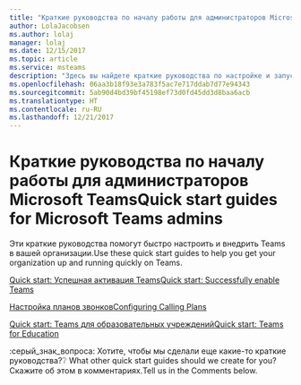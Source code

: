 ```yaml
---
title: "Краткие руководства по началу работы для администраторов Microsoft Teams"
author: LolaJacobsen
ms.author: lolaj
manager: lolaj
ms.date: 12/15/2017
ms.topic: article
ms.service: msteams
description: "Здесь вы найдете краткие руководства по настройке и запуску Microsoft Teams."
ms.openlocfilehash: 06aa3b18f93e3a783f5ac7e717ddab7d77e94343
ms.sourcegitcommit: 5ab90d4bd39bf45198ef73d0fd45dd3d8baa6acb
ms.translationtype: HT
ms.contentlocale: ru-RU
ms.lasthandoff: 12/21/2017
---
```

<a name="quick-start-guides-for-microsoft-teams-admins"></a><span data-ttu-id="463b4-103">Краткие руководства по началу работы для администраторов Microsoft Teams</span><span class="sxs-lookup"><span data-stu-id="463b4-103">Quick start guides for Microsoft Teams admins</span></span>
=====================================

<span data-ttu-id="463b4-104">Эти краткие руководства помогут быстро настроить и внедрить Teams в вашей организации.</span><span class="sxs-lookup"><span data-stu-id="463b4-104">Use these quick start guides to help you get your organization up and running quickly on Teams.</span></span> 

[<span data-ttu-id="463b4-105">Quick start: Успешная активация Teams</span><span class="sxs-lookup"><span data-stu-id="463b4-105">Quick start: Successfully enable Teams</span></span>](quick-start-enable-Teams.md)

[<span data-ttu-id="463b4-106">Настройка планов звонков</span><span class="sxs-lookup"><span data-stu-id="463b4-106">Configuring Calling Plans</span></span>](configuring-teams-calling-quickstartguide.md)

[<span data-ttu-id="463b4-107">Quick start: Teams для образовательных учреждений</span><span class="sxs-lookup"><span data-stu-id="463b4-107">Quick start: Teams for Education</span></span>](teams-quick-start-edu.yml)

<span data-ttu-id="463b4-108">:серый_знак_вопроса: Хотите, чтобы мы сделали еще какие-то краткие руководства?</span><span class="sxs-lookup"><span data-stu-id="463b4-108">:grey_question: What other quick start guides should we create for you?</span></span> <span data-ttu-id="463b4-109">Скажите об этом в комментариях.</span><span class="sxs-lookup"><span data-stu-id="463b4-109">Tell us in the Comments below.</span></span>
